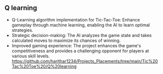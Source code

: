## Q learning
* Q-Learning algorithm implementation for Tic-Tac-Toe: Enhance gameplay through machine learning, enabling the AI to learn optimal strategies.
* Strategic decision-making: The AI analyzes the game state and takes calculated moves to maximize its chances of winning.
* Improved gaming experience: The project enhances the game's competitiveness and provides a challenging opponent for players at various skill levels.<br>
https://github.com/harithar1234/Projects_Placements/tree/main/Tic%20Tac%20Toe%20/Q%20learning




